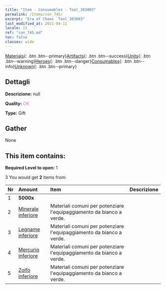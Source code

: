 ```yaml
---
title: "Item - Consumables - Tool_303003"
permalink: /Items/con_745/
excerpt: "Era of Chaos  Tool_303003"
last_modified_at: 2021-04-11
locale: it
ref: "con_745.md"
toc: false
classes: wide
---
```

 [Materials](/it/Items/){: .btn .btn--primary}[Artifacts](/it/Items/Artifacts/){: .btn .btn--success}[Units](/it/Items/Units/){: .btn .btn--warning}[Heroes](/it/Items/Heroes/){: .btn .btn--danger}[Consumables](/it/Items/Consumables/){: .btn .btn--info}[Unknown](/it/Items/Unknown/){: .btn .btn--primary}

## Dettagli
 **Descrizione:** null

 **Quality:** <span style="color: #DA70D6">OK</span>

 **Type:** Gift

## Gather

  None

## This item contains:

 **Required Level to open:** 1

 3 You would get **2** items  from:

  | Nr | Amount |     Item    | Descrizione |
  |:---|:-------|:------------|:-----------:|
  | 1 |  **5000x** | <i class="fas fa-coins"/> |  | 
  | 2 | [Minerale inferiore](/it/Items/mat_1/) | Materiali comuni per potenziare l'equipaggiamento da bianco a verde. | 
  | 3 | [Legname inferiore](/it/Items/mat_1/) | Materiali comuni per potenziare l'equipaggiamento da bianco a verde. | 
  | 4 | [Mercurio inferiore](/it/Items/mat_2/) | Materiali comuni per potenziare l'equipaggiamento da bianco a verde. | 
  | 5 | [Zolfo inferiore](/it/Items/mat_3/) | Materiali comuni per potenziare l'equipaggiamento da bianco a verde. | 
